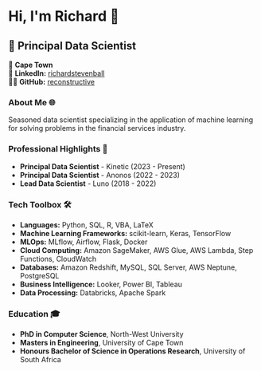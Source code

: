 # Hi, I'm Richard 👋

## 🚀 Principal Data Scientist

📍 **Cape Town**  
🔗 **LinkedIn:** [richardstevenball](https://linkedin.com/in/richardstevenball)  
👨‍💻 **GitHub:** [reconstructive](https://github.com/reconstructive)

### About Me 🌐
Seasoned data scientist specializing in the application of machine learning for solving problems in the financial services industry. 

### Professional Highlights 🌟
- **Principal Data Scientist** - Kinetic (2023 - Present)
- **Principal Data Scientist** - Anonos (2022 - 2023)
- **Lead Data Scientist** - Luno (2018 - 2022)

### Tech Toolbox 🛠️
- **Languages:** Python, SQL, R, VBA, LaTeX
- **Machine Learning Frameworks:** scikit-learn, Keras, TensorFlow
- **MLOps:** MLflow, Airflow, Flask, Docker
- **Cloud Computing:** Amazon SageMaker, AWS Glue, AWS Lambda, Step Functions, CloudWatch
- **Databases:** Amazon Redshift, MySQL, SQL Server, AWS Neptune, PostgreSQL
- **Business Intelligence:** Looker, Power BI, Tableau
- **Data Processing:** Databricks, Apache Spark

### Education 🎓
- **PhD in Computer Science**, North-West University
- **Masters in Engineering**, University of Cape Town
- **Honours Bachelor of Science in Operations Research**, University of South Africa
